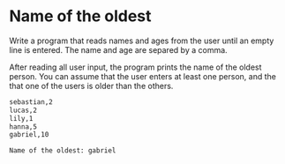 
# Name of the oldest

Write a program that reads names and ages from the user until an empty line is entered. The name and age are separed by a comma.

After reading all user input, the program prints the name of the oldest person. You can assume that the user enters at least one person, and the that one of the users is older than the others.

```markdown
sebastian,2
lucas,2
lily,1
hanna,5
gabriel,10

Name of the oldest: gabriel
```
